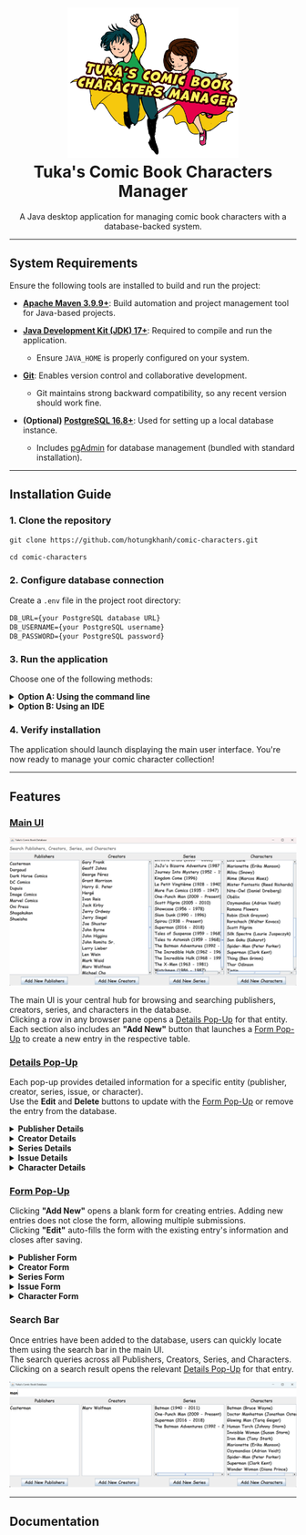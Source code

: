 <h1 align="center">
  <img src="src/docs/assets/icon.png" width="300px" alt="App Icon"/><br/>
  <strong>Tuka's Comic Book Characters Manager</strong>
</h1>

<p align="center">
  A Java desktop application for managing comic book characters with a database-backed system.
</p>

<hr/>

## System Requirements

Ensure the following tools are installed to build and run the project:

- **[Apache Maven 3.9.9+](https://maven.apache.org/download.cgi)**: Build automation and project management tool for Java-based projects.

- **[Java Development Kit (JDK) 17+](https://www.oracle.com/au/java/technologies/downloads/)**: Required to compile and run the application.
    - Ensure `JAVA_HOME` is properly configured on your system.

- **[Git](https://git-scm.com/download/)**: Enables version control and collaborative development.
    - Git maintains strong backward compatibility, so any recent version should work fine.

- **(Optional) [PostgreSQL 16.8+](https://www.postgresql.org/download/)**: Used for setting up a local database instance.
    - Includes [pgAdmin](https://www.pgadmin.org/) for database management (bundled with standard installation).

---

## Installation Guide

### 1. Clone the repository

```
git clone https://github.com/hotungkhanh/comic-characters.git
```
```
cd comic-characters
```

### 2. Configure database connection

Create a `.env` file in the project root directory:

```properties
DB_URL={your PostgreSQL database URL}
DB_USERNAME={your PostgreSQL username}
DB_PASSWORD={your PostgreSQL password}
```

### 3. Run the application

Choose one of the following methods:

<details>
<summary><strong>Option A: Using the command line</strong></summary>

Build the application:
```bash
mvn clean package
```

Run the JAR file:
```bash
java -jar target/comic-characters-1.0-SNAPSHOT.jar
```
</details>

<details>
<summary><strong>Option B: Using an IDE</strong></summary>

1. Open the project in your IDE (IntelliJ IDEA, Eclipse, etc.)
2. Navigate to the main class:
   ```
   src/main/java/com/tuka/comiccharacters/ui/MainApp.java
   ```
3. Run the `main()` method:

   <img src="src/docs/assets/main-app.png" alt="MainApp.java screenshot"/>
</details>

### 4. Verify installation

The application should launch displaying the main user interface. You're now ready to manage your comic character collection!

---

## Features

### [Main UI](#main-ui)

<img src="src/docs/assets/main-ui.png" alt="Main UI screenshot" width="700"/>

The main UI is your central hub for browsing and searching publishers, creators, series, and characters in the database.  
Clicking a row in any browser pane opens a [Details Pop-Up](#details-pop-up) for that entity.  
Each section also includes an **"Add New"** button that launches a [Form Pop-Up](#form-pop-up) to create a new entry in the respective table.

### [Details Pop-Up](#details-pop-up)

Each pop-up provides detailed information for a specific entity (publisher, creator, series, issue, or character).  
Use the **Edit** and **Delete** buttons to update with the [Form Pop-Up](#form-pop-up) or remove the entry from the database.

<details>
  <summary><strong><a id="publisher-details">Publisher Details</a></strong></summary>

Displays an overview of the publisher, along with related series and characters.  
Clicking a row opens the corresponding [Series Details](#series-details) or [Character Details](#character-details).

<img src="src/docs/assets/publisher-details.png" alt="Publisher Details screenshot" width="700"/>
</details>

<details>
  <summary><strong><a id="creator-details">Creator Details</a></strong></summary>

Shows the creator's profile, credited characters, and issues they contributed to.  
Click a row to view [Character Details](#character-details) or [Issue Details](#issue-details).

<img src="src/docs/assets/creator-details.png" alt="Creator Details screenshot" width="700"/>
</details>

<details>
  <summary><strong><a id="series-details">Series Details</a></strong></summary>

Includes title, publication years, publisher, an overview, and a list of related issues.  
Click the publisher to view [Publisher Details](#publisher-details) or an issue to view [Issue Details](#issue-details).  
Use the **"Add New Issues"** button to add issues linked to this series.

<img src="src/docs/assets/series-details.png" alt="Series Details screenshot" width="700"/>
</details>

<details>
  <summary><strong><a id="issue-details">Issue Details</a></strong></summary>

Provides release details (publisher, date, price), an overview, and lists of involved creators and characters.  
Links navigate to [Series Details](#series-details), [Publisher Details](#publisher-details), [Creator Details](#creator-details), or [Character Details](#character-details) depending on the selected item.

<img src="src/docs/assets/issue-details.png" alt="Issue Details screenshot" width="700"/>
</details>

<details>
  <summary><strong><a id="character-details">Character Details</a></strong></summary>

Displays the character's publisher, alias, overview, creators, first appearance, and list of featured issues.  
Links navigate to [Publisher Details](#publisher-details), [Creator Details](#creator-details), or [Issue Details](#issue-details) accordingly.

<img src="src/docs/assets/character-details.png" alt="Character Details screenshot" width="700"/>
</details>

### [Form Pop-Up](#form-pop-up)

Clicking **"Add New"** opens a blank form for creating entries. Adding new entries does not close the form, allowing multiple submissions.  
Clicking **"Edit"** auto-fills the form with the existing entry's information and closes after saving.

<details>
  <summary><strong><a id="publisher-form">Publisher Form</a></strong></summary>

Enter the publisher's name and click the button to save.

<img src="src/docs/assets/publisher-form.png" alt="Publisher Form screenshot" width="600"/>
</details>

<details>
  <summary><strong><a id="creator-form">Creator Form</a></strong></summary>

Input the creator's name, image URL, and an overview (max 3000 characters).  
Click the button to save.

<img src="src/docs/assets/creator-form.png" alt="Creator Form screenshot" width="700"/>
</details>

<details>
  <summary><strong><a id="series-form">Series Form</a></strong></summary>

Enter the series title, publication years, and an overview (max 3000 characters).  
Select the publisher from the dropdown (keyboard search supported), then click the button to save.

<img src="src/docs/assets/series-form.png" alt="Series Form screenshot" width="700"/>
</details>

<details>
  <summary><strong><a id="issue-form">Issue Form</a></strong></summary>

Fill in the issue number, overview (max 3000 characters), release date (YYYY-MM-DD), price in USD, and image URL.
- **Annual** checkbox: Marks the issue as an annual.
- **Creators**: Search, select roles, and click **Add Creator(s) by Roles**. Multiple selections allowed (Ctrl/Cmd).
- **Characters**: Search, select, and click **Add Character(s)**.

Double-check all tables before clicking the button to save.

<img src="src/docs/assets/issue-form.png" alt="Issue Form screenshot" width="700"/>
</details>

<details>
  <summary><strong><a id="character-form">Character Form</a></strong></summary>

Provide name, alias, image URL, and overview (max 3000 characters).
- Select publisher from the dropdown (keyboard search supported).
- **Creators**: Search, select, and click **Add Creator(s)**. Multiple selections allowed (Ctrl/Cmd).
- **First Appearance**: Choose a series, then an issue (required if series is chosen).

Click the button to save.

<img src="src/docs/assets/character-form.png" alt="Character Form screenshot" width="700"/>
</details>


### Search Bar

Once entries have been added to the database, users can quickly locate them using the search bar in the main UI.  
The search queries across all Publishers, Creators, Series, and Characters.  
Clicking on a search result opens the relevant [Details Pop-Up](#details-pop-up) for that entry.

<img src="src/docs/assets/search-bar.png" alt="Search Bar screenshot" width="700"/>


---

## Documentation

